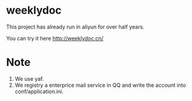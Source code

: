 # weeklydoc
This project has already run in aliyun for over half years.

You can try it here http://weeklydoc.cn/

# Note

1. We use yaf.
2. We registry a enterprice mail service in QQ and write the account into conf/application.ini.
